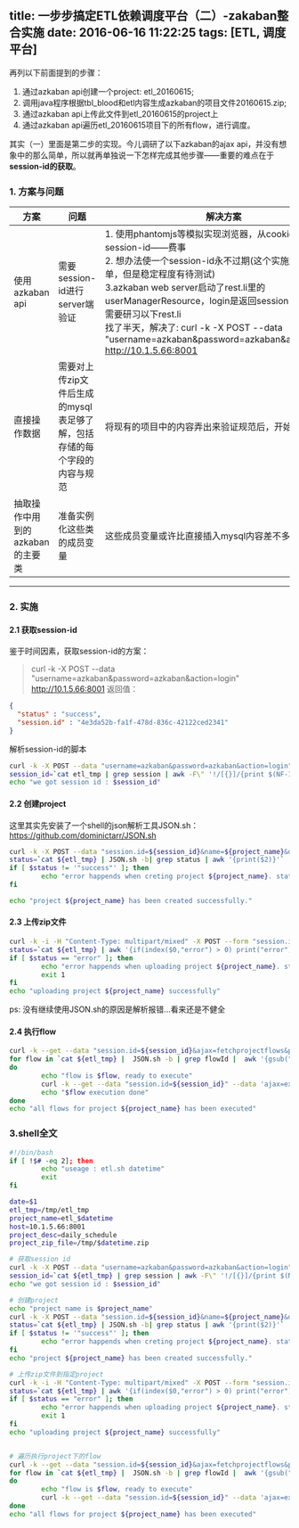 title: 一步步搞定ETL依赖调度平台（二）-zakaban整合实施
date: 2016-06-16 11:22:25
tags: [ETL, 调度平台]
---

再列以下前面提到的步骤：
1. 通过azkaban api创建一个project: etl_20160615;
2. 调用java程序根据tbl_blood和etl内容生成azkaban的项目文件20160615.zip;
3. 通过azkaban api上传此文件到etl_20160615的project上
4. 通过azkaban api遍历etl_20160615项目下的所有flow，进行调度。

其实（一）里面是第二步的实现。今儿调研了以下azkaban的ajax api，并没有想象中的那么简单，所以就再单独说一下怎样完成其他步骤——重要的难点在于**session-id的获取**。

### 1. 方案与问题
|方案|问题|解决方案|
|---|---|---|
|使用azkaban api|需要session-id进行server端验证 |1. 使用phantomjs等模拟实现浏览器，从cookie中获取session-id——费事</br>2. 想办法使一个session-id永不过期(这个实施起来最简单，但是稳定程度有待测试)</br>3.azkaban web server启动了rest.li里的userManagerResource，login是返回session-id的，但是需要研习以下rest.li</br>找了半天，解决了:  curl -k -X POST --data "username=azkaban&password=azkaban&action=login" http://10.1.5.66:8001 |
|直接操作数据|需要对上传zip文件后生成的mysql表足够了解，包括存储的每个字段的内容与规范|将现有的项目中的内容弄出来验证规范后，开始实施|
|抽取操作中用到的azkaban的主要类|准备实例化这些类的成员变量|这些成员变量或许比直接插入mysql内容差不多难搞|

---

### 2. 实施

#### 2.1 获取session-id
鉴于时间因素，获取session-id的方案：
>curl -k -X POST --data "username=azkaban&password=azkaban&action=login" http://10.1.5.66:8001
返回值：
```json
{
  "status" : "success",
  "session.id" : "4e3da52b-fa1f-478d-836c-42122ced2341"
}
```
解析session-id的脚本
```bash
curl -k -X POST --data "username=azkaban&password=azkaban&action=login" http://10.1.5.66:8001 > etl_tmp
session_id=`cat etl_tmp | grep session | awk -F\" '!/[{}]/{print $(NF-1)}'`
echo "we got session id : $session_id"

```

#### 2.2  创建project
这里其实先安装了一个shell的json解析工具JSON.sh：https://github.com/dominictarr/JSON.sh
```bash
curl -k -X POST --data "session.id=${session_id}&name=${project_name}&description=${project_desc}" http://${host}/manager?action=create > ${etl_tmp}
status=`cat ${etl_tmp} | JSON.sh -b| grep status | awk '{print($2)}'`
if [ $status != '"success"' ]; then
        echo "error happends when creting project ${project_name}. status is ${status}"
fi

echo "project ${project_name} has been created successfully."
```

#### 2.3 上传zip文件
```bash
curl -k -i -H "Content-Type: multipart/mixed" -X POST --form "session.id=${session_id}" --form 'ajax=upload' --form "file=@${project_zip_file}" --form "project=${project_name}" http://${host}/manager?ajax=upload > ${etl_tmp}
status=`cat ${etl_tmp} | awk '{if(index($0,"error") > 0) print("error")}'`
if [ $status == "error" ]; then
        echo "error happends when uploading project ${project_name}. status is ${status}"
        exit 1
fi
echo "uploading project ${project_name} successfully"
```
ps: 没有继续使用JSON.sh的原因是解析报错...看来还是不健全

#### 2.4 执行flow
```bash
curl -k --get --data "session.id=${session_id}&ajax=fetchprojectflows&project=${project_name}" http://${host}/manager > ${etl_tmp}
for flow in `cat ${etl_tmp} |  JSON.sh -b | grep flowId |  awk '{gsub("\"","",$2);print($2)}'`
do
        echo "flow is $flow, ready to execute"
        curl -k --get --data "session.id=${session_id}" --data 'ajax=executeFlow' --data "project=${project_name}" --data "flow=${flow}" http://${host}/executor >${etl_tmp}${flow}
        echo "$flow execution done"
done
echo "all flows for project ${project_name} has been executed"
```


### 3.shell全文
```bash
#!/bin/bash
if [ !$# -eq 2]; then
        echo "useage : etl.sh datetime"
        exit
fi

date=$1
etl_tmp=/tmp/etl_tmp
project_name=etl_$datetime
host=10.1.5.66:8001
project_desc=daily_schedule
project_zip_file=/tmp/$datetime.zip

# 获取session id
curl -k -X POST --data "username=azkaban&password=azkaban&action=login" http://10.1.5.66:8001 > $etl_tmp
session_id=`cat ${etl_tmp} | grep session | awk -F\" '!/[{}]/{print $(NF-1)}'`
echo "we got session id : $session_id"

# 创建project
echo "project name is $project_name"
curl -k -X POST --data "session.id=${session_id}&name=${project_name}&description=${project_desc}" http://${host}/manager?action=create > ${etl_tmp}
status=`cat ${etl_tmp} | JSON.sh -b| grep status | awk '{print($2)}'` 
if [ $status != '"success"' ]; then
        echo "error happends when creting project ${project_name}. status is ${status}"
fi
echo "project ${project_name} has been created successfully."

# 上传zip文件到指定project
curl -k -i -H "Content-Type: multipart/mixed" -X POST --form "session.id=${session_id}" --form 'ajax=upload' --form "file=@${project_zip_file}" --form "project=${project_name}" http://${host}/manager?ajax=upload > ${etl_tmp}
status=`cat ${etl_tmp} | awk '{if(index($0,"error") > 0) print("error")}'`
if [ $status == "error" ]; then
        echo "error happends when uploading project ${project_name}. status is ${status}"
        exit 1
fi
echo "uploading project ${project_name} successfully"


# 遍历执行project下的flow
curl -k --get --data "session.id=${session_id}&ajax=fetchprojectflows&project=${project_name}" http://${host}/manager > ${etl_tmp}
for flow in `cat ${etl_tmp} |  JSON.sh -b | grep flowId |  awk '{gsub("\"","",$2);print($2)}'`
do
        echo "flow is $flow, ready to execute"
        curl -k --get --data "session.id=${session_id}" --data 'ajax=executeFlow' --data "project=${project_name}" --data "flow=${flow}" http://${host}/executor >${etl_tmp}${flow}echo "$flow execution done"
done
echo "all flows for project ${project_name} has been executed"
```

